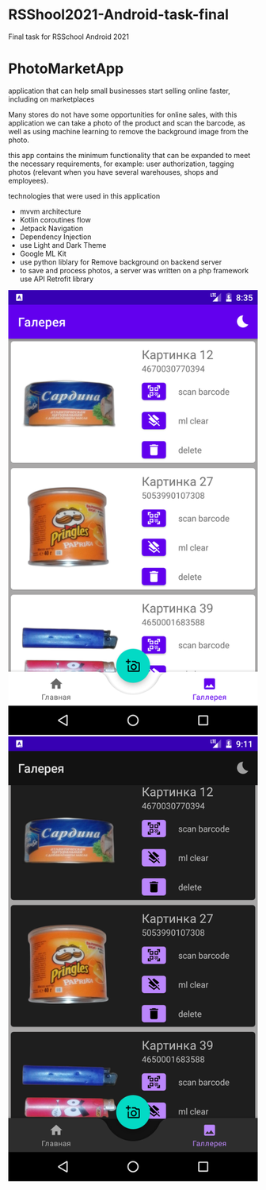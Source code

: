 # RSShool2021-Android-task-final
Final task for RSSchool Android 2021

# PhotoMarketApp
application that can help small businesses start selling online faster, including on marketplaces

Many stores do not have some opportunities for online sales, 
with this application we can take a photo of the product and 
scan the barcode, as well as using machine learning to remove 
the background image from the photo.

this app contains the minimum functionality that 
can be expanded to meet the necessary requirements, 
for example: user authorization, tagging photos 
(relevant when you have several warehouses, shops and employees).

technologies that were used in this application
- mvvm architecture
- Kotlin coroutines flow
- Jetpack Navigation
- Dependency Injection
- use Light and Dark Theme
- Google ML Kit 
- use python liblary for Remove background on backend server
- to save and process photos, a server was written on a php framework use API Retrofit library

![Screenshot](https://github.com/skvarovski/PhotoMarketApp/raw/main/images/device-2021-12-09-233515.png)
![Screenshot](https://github.com/skvarovski/PhotoMarketApp/raw/main/images/device-2021-12-10-001118.png)
